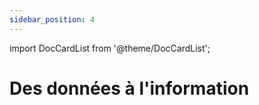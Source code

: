 ```yaml
---
sidebar_position: 4
---
```


import DocCardList from '@theme/DocCardList';

# Des données à l'information

<DocCardList />
